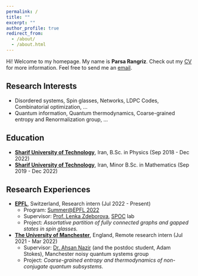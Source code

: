 ```yaml
---
permalink: /
title: ""
excerpt: ""
author_profile: true
redirect_from: 
  - /about/
  - /about.html
---
```

<!-- 
My name is _Parsa Rangriz_. I am a 5th-year undergraduate student in physics and mathematics at the [Sharif University of Technology (SUT)](https://en.sharif.edu/) in Tehran, Iran. I intend to apply for a Ph.D. position in Fall 2022.

Research interests: 
- Disordered systems, spin glasses, networks, combinatorial optimization, ...
- (Quantum) information theory, quantum thermodynamics, the notion of entropy, ...

I am a part of the [Statistical Physics of Computation](https://www.epfl.ch/labs/spoc/) laboratory at [EPFL](https://www.epfl.ch/en/) in Lausanne, Switzerland as a summer intern under the supervision of [Prof. Lenka Zdeborova](https://people.epfl.ch/lenka.zdeborova/?lang=en). I am working on the assortative partitions of fully connected graphs based on the replica theory to study the single-spin-ﬂip-stable states in spin glasses.

Also, I am an undergraduate research assistant of [Prof. Amir Daneshgar](http://mathsci.sharif.ir/faculties/daneshgar/) at the Department of Mathematical Sciences, SUT. We work on the implication of covering (lift) graphs of random regular graphs based on the context of spin glass theory and statistical physics.

Moreover, I did a project under the supervision of [Dr. Ahsan Nazir](https://www.research.manchester.ac.uk/portal/ahsan.nazir.html) at the [University of Manchester](https://www.manchester.ac.uk/) in Manchester, UK. I and Adam Stokes, a postdoc student, worked together to study the thermodynamic laws of non-conjugate subsystems using a coarse-grained entropy, called observational entropy.

You can find my CV, [here](/files/vitae.pdf). -->
Hi! Welcome to my homepage. My name is **Parsa Rangriz**. Check out my [CV](/files/vitae.pdf) for more information. Feel free to send me an [email](mailto:rangriz99+site@gmail.com).

## Research Interests
- Disordered systems, Spin glasses, Networks, LDPC Codes, Combinatorial optimization, ...
- Quantum information, Quantum thermodynamics, Coarse-grained entropy and Renormalization group, ...

## Education
- [**Sharif University of Technology**](https://en.sharif.edu/), Iran, B.Sc. in Physics (Sep 2018 - Dec 2022)
- [**Sharif University of Technology**](https://en.sharif.edu/), Iran, Minor B.Sc. in Mathematics (Sep 2019 - Dec 2022)

## Research Experiences
- **[EPFL](https://www.epfl.ch/en/)**, Switzerland,  Research intern (Jul 2022 - Present)
    * Program: [Summer@EPFL 2022](https://summer.epfl.ch/)
    * Supervisor: [Prof. Lenka Zdeborova](https://people.epfl.ch/lenka.zdeborova/?lang=en), [SPOC](https://www.epfl.ch/labs/spoc/) lab
    * Project: _Assortative partition of fully connected graphs and gapped states in spin glasses._
- **[The University of Manchester](https://www.manchester.ac.uk/)**, England, Remote research intern (Jul 2021 - Mar 2022)
    * Supervisor: [Dr. Ahsan Nazir](https://www.research.manchester.ac.uk/portal/ahsan.nazir.html) (and the postdoc student, Adam Stokes), Manchester noisy quantum systems group
    * Project: _Coarse-grained entropy and thermodynamics of non-conjugate quantum subsystems._
